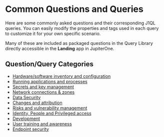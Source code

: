 # Common Questions and Queries

Here are some commonly asked questions and their corresponding J1QL queries.
You can easily modify the properties and tags used in each query to customize
it for your own specific scenario.

Many of these are included as packaged questions in the Query Library directly
accessible in the **Landing** app in JupiterOne.

## Question/Query Categories

- [Hardware/software inventory and configuration][1]
- [Running applications and processes][2]
- [Secrets and key management][3]
- [Network connections & zones][4]
- [Data Security][5]
- [Changes and attribution][6]
- [Risks and vulnerability management][7]
- [Identity, People and Privileged access][8]
- [Development][9]
- [User training and awareness][10]
- [Endpoint security][11]

[1]: common-qq-inventory-config.md
[2]: common-qq-apps-processes.md
[3]: common-qq-key-mgmt.md
[4]: common-qq-network.md
[5]: common-qq-data.md
[6]: common-qq-changes.md
[7]: common-qq-risks.md
[8]: common-qq-idp.md
[9]: common-qq-dev.md
[10]: common-qq-training.md
[11]: common-qq-endpoint.md





